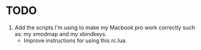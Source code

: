 TODO
====

1. Add the scripts I'm using to make my Macbook pro work correctly such as: my
   xmodmap and my xbindkeys.
   - Improve instructions for using this rc.lua.
